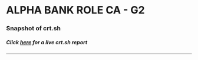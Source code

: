 # ALPHA BANK ROLE CA - G2
### Snapshot of crt.sh
##### Click [here](https://crt.sh/?q=270D10C7936CA95AB88AB9557F992A671FA6CE66990F9535C5A6194A88692AE7) for a live crt.sh report

---
